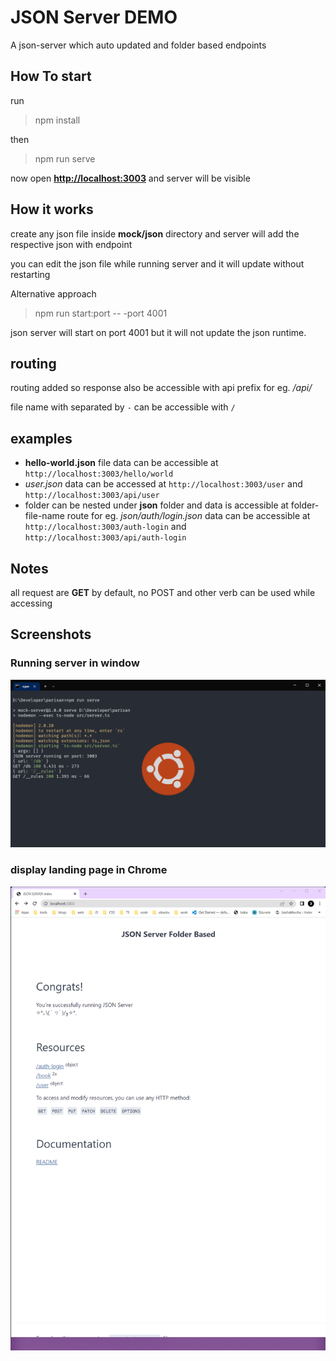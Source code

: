 # JSON Server DEMO

A json-server which auto updated and folder based endpoints

## How To start

run

> npm install

then

> npm run serve

now open **<http://localhost:3003>** and server will be visible

## How it works

create any json file inside **mock/json** directory and server will add the respective json with endpoint

you can edit the json file while running server and it will update without restarting

Alternative approach

> npm run start:port -- -port 4001

json server will start on port 4001 but it will not update the json runtime.

## routing

routing added so response also be accessible with api prefix for eg. _/api/<file-name>_

file name with separated by `-` can be accessible with `/`

## examples

- **hello-world.json** file data can be accessible at `http://localhost:3003/hello/world`
- _user.json_ data can be accessed at `http://localhost:3003/user` and `http://localhost:3003/api/user`
- folder can be nested under **json** folder and data is accessible at folder-file-name route
  for eg. _json/auth/login.json_ data can be accessible at
  `http://localhost:3003/auth-login` and `http://localhost:3003/api/auth-login`

## Notes

all request are **GET** by default, no POST and other verb can be used while accessing

## Screenshots

### Running server in window

![run server in command](./images/command.png?raw=true 'JSON server run command')

### display landing page in Chrome

![server running in chrome ](./images/server-in-chrome.png?raw=true 'Running in Browser')
